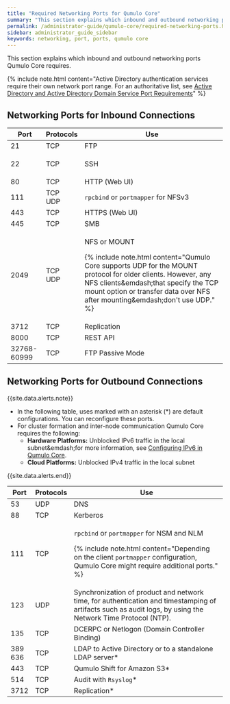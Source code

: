 ```yaml
---
title: "Required Networking Ports for Qumulo Core"
summary: "This section explains which inbound and outbound networking ports Qumulo Core requires."
permalink: /administrator-guide/qumulo-core/required-networking-ports.html
sidebar: administrator_guide_sidebar
keywords: networking, port, ports, qumulo core
---
```


This section explains which inbound and outbound networking ports Qumulo Core requires.

{% include note.html content="Active Directory authentication services require their own network port range. For an authoritative list, see [Active Directory and Active Directory Domain Service Port Requirements](https://docs.microsoft.com/en-us/previous-versions/windows/it-pro/windows-server-2008-R2-and-2008/dd772723%28v=ws.10%29?redirectedfrom=MSDN)" %}

## Networking Ports for Inbound Connections

<table>
  <thead>
    <tr>
      <th>Port</th>
      <th>Protocols</th>
      <th>Use</th>
    </tr>
  </thead>
  <tbody>
    <tr>
      <td>21</td>
      <td>TCP</td>
      <td>FTP</td>
    </tr>
    <tr>
      <td>22</td>
      <td>
        <p>TCP</p>
      </td>
      <td>SSH</td>
    </tr>
    <tr>
      <td>80</td>
      <td>TCP</td>
      <td>HTTP (Web UI)</td>
    </tr>
    <tr>
      <td>111</td>
      <td>TCP<br>UDP</td>
      <td>
        <code>rpcbind</code> or <code>portmapper</code> for NFSv3
      </td>
    </tr>
    <tr>
      <td>443</td>
      <td>TCP</td>
      <td>HTTPS (Web UI)</td>
    </tr>
    <tr>
      <td>445</td>
      <td>TCP</td>
      <td>SMB</td>
    </tr>
    <tr>
      <td>2049</td>
      <td>TCP<br>UDP</td>
      <td>
        <p>NFS or MOUNT</p>
        <p>
          {% include note.html content="Qumulo Core supports UDP for the MOUNT protocol for older clients. However, any NFS clients&emdash;that specify the TCP mount option or transfer data over NFS after mounting&emdash;don't use UDP." %}
        </p>
      </td>
    </tr>
    <tr>
      <td>3712</td>
      <td>TCP</td>
      <td>Replication</td>
    </tr>
    <tr>
      <td>8000</td>
      <td>TCP</td>
      <td>REST API</td>
    </tr>
    <tr>
      <td>32768-60999</td>
      <td>TCP</td>
      <td>FTP Passive Mode</td>
    </tr>
  </tbody>
</table>

## Networking Ports for Outbound Connections

{{site.data.alerts.note}}
<ul>
  <li>In the following table, uses marked with an asterisk (*) are default configurations. You can reconfigure these ports.</li>
  <li>For cluster formation and inter-node communication Qumulo Core requires the following:
    <ul>
      <li><strong>Hardware Platforms:</strong> Unblocked IPv6 traffic in the local subnet&emdash;for more information, see <a href="https://care.qumulo.com/hc/en-us/articles/115009002827) on Qumulo Care">Configuring IPv6 in Qumulo Core</a>.</li>
      <li><strong>Cloud Platforms:</strong> Unblocked IPv4 traffic in the local subnet</li>
    </ul>
  </li>
</ul>
{{site.data.alerts.end}}

<table>
  <thead>
    <tr>
      <th>Port</th>
      <th>Protocols</th>
      <th>Use</th>
    </tr>
  </thead>
  <tbody>
    <tr>
      <td>53</td>
      <td>UDP</td>
      <td>DNS</td>
    </tr>
    <tr>
      <td>88</td>
      <td>TCP</td>
      <td>Kerberos</td>
    </tr>
    <tr>
      <td>111</td>
      <td>TCP</td>
      <td>
        <p>
          <code>rpcbind</code> or <code>portmapper</code> for NSM and NLM
        </p>
        <p>
          {% include note.html content="Depending on the client <code>portmapper</code> configuration, Qumulo Core might require additional ports." %}
        </p>
      </td>
    </tr>
    <tr>
      <td>123</td>
      <td>UDP</td>
      <td>Synchronization of product and network time, for authentication and timestamping of artifacts such as audit logs, by using the Network Time Protocol (NTP).</td>
    </tr>
    <tr>
      <td>135</td>
      <td>TCP</td>
      <td>DCERPC or Netlogon (Domain Controller Binding)</td>
    </tr>
    <tr>
      <td>389<br>636</td>
      <td>TCP</td>
      <td>LDAP to Active Directory or to a standalone LDAP server*</td>
    </tr>
    <tr>
      <td>443</td>
      <td>TCP</td>
      <td>Qumulo Shift for Amazon S3*</td>
    </tr>
    <tr>
      <td>514</td>
      <td>TCP</td>
      <td>Audit with <code>Rsyslog</code>*</td>
    </tr>
    <tr>
      <td>3712</td>
      <td>TCP</td>
      <td>Replication*</td>
    </tr>
  </tbody>
</table>
